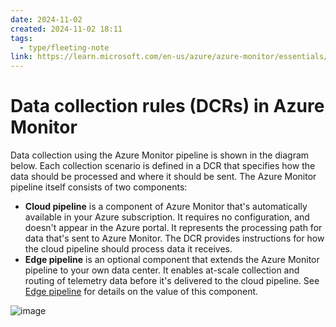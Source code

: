 ```yaml
---
date: 2024-11-02
created: 2024-11-02 18:11
tags:
  - type/fleeting-note
link: https://learn.microsoft.com/en-us/azure/azure-monitor/essentials/data-collection-rule-overview
---
```

# Data collection rules (DCRs) in Azure Monitor
Data collection using the Azure Monitor pipeline is shown in the diagram below. Each collection scenario is defined in a DCR that specifies how the data should be processed and where it should be sent. The Azure Monitor pipeline itself consists of two components:

- **Cloud pipeline** is a component of Azure Monitor that's automatically available in your Azure subscription. It requires no configuration, and doesn't appear in the Azure portal. It represents the processing path for data that's sent to Azure Monitor. The DCR provides instructions for how the cloud pipeline should process data it receives.
- **Edge pipeline** is an optional component that extends the Azure Monitor pipeline to your own data center. It enables at-scale collection and routing of telemetry data before it's delivered to the cloud pipeline. See [Edge pipeline](https://learn.microsoft.com/en-us/azure/azure-monitor/essentials/data-collection-rule-overview#edge-pipeline) for details on the value of this component.

![image](https://learn.microsoft.com/en-us/azure/azure-monitor/essentials/media/pipeline-overview/pipeline-overview.png)